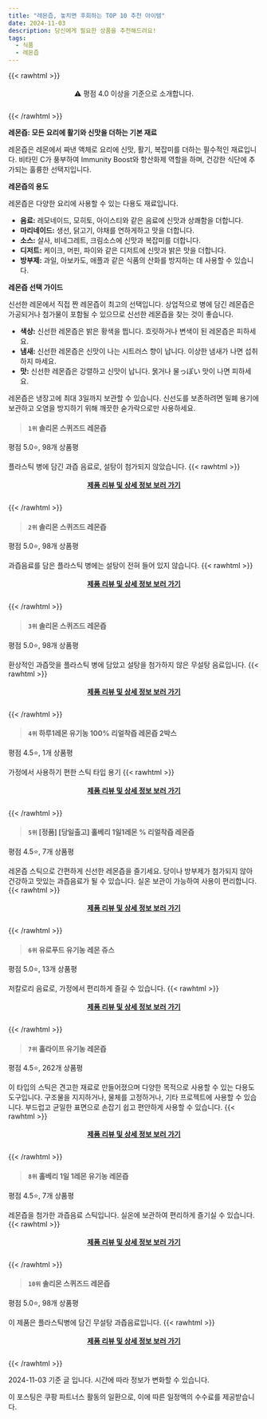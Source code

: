 ```yaml
---
title: "레몬즙, 놓치면 후회하는 TOP 10 추천 아이템"
date: 2024-11-03
description: 당신에게 필요한 상품을 추천해드려요!
tags:
  - 식품
  - 레몬즙
---
```

{{< rawhtml >}}<div class="toc" style="text-align: center; height: 50px; line-height: 2;">  <p>⚠️ 평점 4.0 이상을 기준으로 소개합니다.<br></p></div> {{< /rawhtml >}}

**레몬즙: 모든 요리에 활기와 신맛을 더하는 기본 재료**

레몬즙은 레몬에서 짜낸 액체로 요리에 신맛, 활기, 복잡미를 더하는 필수적인 재료입니다. 비타민 C가 풍부하여 Immunity Boost와 항산화제 역할을 하며, 건강한 식단에 추가되는 훌륭한 선택지입니다.

**레몬즙의 용도**

레몬즙은 다양한 요리에 사용할 수 있는 다용도 재료입니다.

* **음료:** 레모네이드, 모히토, 아이스티와 같은 음료에 신맛과 상쾌함을 더합니다.
* **마리네이드:** 생선, 닭고기, 야채를 연하게하고 맛을 더합니다.
* **소스:** 살사, 비네그레트, 크림소스에 신맛과 복잡미를 더합니다.
* **디저트:** 케이크, 머핀, 파이와 같은 디저트에 신맛과 밝은 맛을 더합니다.
* **방부제:** 과일, 아보카도, 애플과 같은 식품의 산화를 방지하는 데 사용할 수 있습니다.

**레몬즙 선택 가이드**

신선한 레몬에서 직접 짠 레몬즙이 최고의 선택입니다. 상업적으로 병에 담긴 레몬즙은 가공되거나 첨가물이 포함될 수 있으므로 신선한 레몬즙을 찾는 것이 좋습니다.

* **색상:** 신선한 레몬즙은 밝은 황색을 띕니다. 흐릿하거나 변색이 된 레몬즙은 피하세요.
* **냄새:** 신선한 레몬즙은 신맛이 나는 시트러스 향이 납니다. 이상한 냄새가 나면 섭취하지 마세요.
* **맛:** 신선한 레몬즙은 강렬하고 신맛이 납니다. 묽거나 물っぽい 맛이 나면 피하세요.

레몬즙은 냉장고에 최대 3일까지 보관할 수 있습니다. 신선도를 보존하려면 밀폐 용기에 보관하고 오염을 방지하기 위해 깨끗한 숟가락으로만 사용하세요.


>#### `1위` 솔리몬 스퀴즈드 레몬즙
평점 5.0⭐, 98개 상품평

플라스틱 병에 담긴 과즙 음료로, 설탕이 첨가되지 않았습니다.
{{< rawhtml >}}<div class="toc" style="text-align: center; height: 50px; line-height: 2;"><p><b><a href="https://link.coupang.com/re/AFFSDP?lptag=AF5033054&pageKey=7473901049&itemId=1023410316&vendorItemId=89220569479&traceid=V0-153-04d86794c5f4f061&requestid=20241103182016963059129231&token=31850C%7CGM">제품 리뷰 및 상세 정보 보러 가기</a></b><br></p> </div>{{< /rawhtml >}}

>#### `2위` 솔리몬 스퀴즈드 레몬즙
평점 5.0⭐, 98개 상품평

과즙음료를 담은 플라스틱 병에는 설탕이 전혀 들어 있지 않습니다.
{{< rawhtml >}}<div class="toc" style="text-align: center; height: 50px; line-height: 2;"><p><b><a href="https://link.coupang.com/re/AFFSDP?lptag=AF5033054&pageKey=7473901049&itemId=17971729334&vendorItemId=3000049659&traceid=V0-153-04d86794c5f4f061&requestid=20241103182016963059129231&token=31850C%7CGM">제품 리뷰 및 상세 정보 보러 가기</a></b><br></p> </div>{{< /rawhtml >}}

>#### `3위` 솔리몬 스퀴즈드 레몬즙
평점 5.0⭐, 98개 상품평

환상적인 과즙맛을 플라스틱 병에 담았고 설탕을 첨가하지 않은 무설탕 음료입니다.
{{< rawhtml >}}<div class="toc" style="text-align: center; height: 50px; line-height: 2;"><p><b><a href="https://link.coupang.com/re/AFFSDP?lptag=AF5033054&pageKey=7473901049&itemId=16176227058&vendorItemId=91393605457&traceid=V0-153-04d86794c5f4f061&requestid=20241103182016963059129231&token=31850C%7CGM">제품 리뷰 및 상세 정보 보러 가기</a></b><br></p> </div>{{< /rawhtml >}}

>#### `4위` 하루1레몬  유기농 100% 리얼착즙  레몬즙  2박스
평점 4.5⭐, 1개 상품평

가정에서 사용하기 편한 스틱 타입 용기
{{< rawhtml >}}<div class="toc" style="text-align: center; height: 50px; line-height: 2;"><p><b><a href="https://link.coupang.com/re/AFFSDP?lptag=AF5033054&pageKey=8230151524&itemId=23702694873&vendorItemId=90720645357&traceid=V0-153-01319b806c6e29d2&requestid=20241103182016963059129231&token=31850C%7CGM">제품 리뷰 및 상세 정보 보러 가기</a></b><br></p> </div>{{< /rawhtml >}}

>#### `5위` [정품] [당일출고] 홀베리 1일1레몬 % 리얼착즙 레몬즙
평점 4.5⭐, 7개 상품평

레몬즙 스틱으로 간편하게 신선한 레몬즙을 즐기세요. 당이나 방부제가 첨가되지 않아 건강하고 맛있는 과즙음료가 될 수 있습니다. 실온 보관이 가능하여 사용이 편리합니다.
{{< rawhtml >}}<div class="toc" style="text-align: center; height: 50px; line-height: 2;"><p><b><a href="https://link.coupang.com/re/AFFSDP?lptag=AF5033054&pageKey=8269359392&itemId=21521178918&vendorItemId=91395981578&traceid=V0-153-38499ca20adcec40&requestid=20241103182016963059129231&token=31850C%7CGM">제품 리뷰 및 상세 정보 보러 가기</a></b><br></p> </div>{{< /rawhtml >}}

>#### `6위` 유로푸드 유기농 레몬 쥬스
평점 5.0⭐, 13개 상품평

저칼로리 음료로, 가정에서 편리하게 즐길 수 있습니다.
{{< rawhtml >}}<div class="toc" style="text-align: center; height: 50px; line-height: 2;"><p><b><a href="https://link.coupang.com/re/AFFSDP?lptag=AF5033054&pageKey=7239236782&itemId=18839891360&vendorItemId=85969605545&traceid=V0-153-39cf59a79b6ab724&requestid=20241103182016963059129231&token=31850C%7CGM">제품 리뷰 및 상세 정보 보러 가기</a></b><br></p> </div>{{< /rawhtml >}}

>#### `7위` 홀라이프 유기농 레몬즙
평점 4.5⭐, 262개 상품평

이 타입의 스틱은 견고한 재료로 만들어졌으며 다양한 목적으로 사용할 수 있는 다용도 도구입니다. 구조물을 지지하거나, 물체를 고정하거나, 기타 프로젝트에 사용할 수 있습니다. 부드럽고 균일한 표면으로 손잡기 쉽고 편안하게 사용할 수 있습니다.
{{< rawhtml >}}<div class="toc" style="text-align: center; height: 50px; line-height: 2;"><p><b><a href="https://link.coupang.com/re/AFFSDP?lptag=AF5033054&pageKey=8087904288&itemId=23722274656&vendorItemId=91402104245&traceid=V0-153-d9a89c304fd877a7&requestid=20241103182016963059129231&token=31850C%7CGM">제품 리뷰 및 상세 정보 보러 가기</a></b><br></p> </div>{{< /rawhtml >}}

>#### `8위` 홀베리 1일 1레몬 유기농 레몬즙
평점 4.5⭐, 7개 상품평

레몬즙을 첨가한 과즙음료 스틱입니다. 실온에 보관하여 편리하게 즐기실 수 있습니다.
{{< rawhtml >}}<div class="toc" style="text-align: center; height: 50px; line-height: 2;"><p><b><a href="https://link.coupang.com/re/AFFSDP?lptag=AF5033054&pageKey=8269359392&itemId=23435426942&vendorItemId=91204946114&traceid=V0-153-38499ca20adcec40&requestid=20241103182016963059129231&token=31850C%7CGM">제품 리뷰 및 상세 정보 보러 가기</a></b><br></p> </div>{{< /rawhtml >}}

>#### `10위` 솔리몬 스퀴즈드 레몬즙
평점 5.0⭐, 98개 상품평

이 제품은 플라스틱병에 담긴 무설탕 과즙음료입니다.
{{< rawhtml >}}<div class="toc" style="text-align: center; height: 50px; line-height: 2;"><p><b><a href="https://link.coupang.com/re/AFFSDP?lptag=AF5033054&pageKey=7473901049&itemId=18011023107&vendorItemId=85166616686&traceid=V0-153-04d86794c5f4f061&requestid=20241103182016963059129231&token=31850C%7CGM">제품 리뷰 및 상세 정보 보러 가기</a></b><br></p> </div>{{< /rawhtml >}}


2024-11-03 기준 글 입니다.
시간에 따라 정보가 변화할 수 있습니다.

이 포스팅은 쿠팡 파트너스 활동의 일환으로, 이에 따른 일정액의 수수료를 제공받습니다.